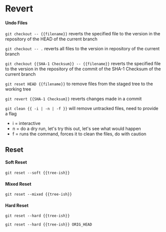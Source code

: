 # Revert

#### Undo Files
`git checkout -- {{filename}}` reverts the specified file to the version in the repository of the HEAD of the current branch

`git checkout -- .` reverts all files to the version in repository of the current branch

`git checkout {{SHA-1 Checksum}} -- {{filename}}` reverts the specified file to the version in the repository of the commit of the SHA-1 Checksum of the current branch

`git reset HEAD {{filename}}`  to remove files from the staged tree to the working tree

`git revert {{SHA-1 Checksum}}` reverts changes made in a commit

`git clean {{ -i | -n | -f }}` will remove untracked files, need to provide a flag

- i = interactive
- n = do a dry run, let's try this out, let's see what would happen
- f = runs the command, forces it to clean the files, do with caution 

## Reset

#### Soft Reset
`git reset --soft {{tree-ish}}`  

#### Mixed Reset
`git reset --mixed {{tree-ish}}`

#### Hard Reset
`git reset --hard {{tree-ish}}` 

`git reset --hard {{tree-ish}} ORIG_HEAD`